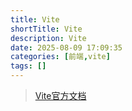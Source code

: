 ```yaml
---
title: Vite
shortTitle: Vite
description: Vite
date: 2025-08-09 17:09:35
categories: [前端,vite]
tags: []
---
```


> [Vite官方文档](https://vitejs.cn/)